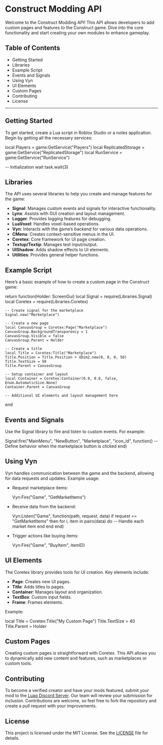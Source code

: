 # Construct Modding API

Welcome to the Construct Modding API! This API allows developers to add custom pages and features to the Construct game. Dive into the core functionality and start creating your own modules to enhance gameplay.

## Table of Contents
- Getting Started
- Libraries
- Example Script
- Events and Signals
- Using Vyn
- UI Elements
- Custom Pages
- Contributing
- License

---

## Getting Started

To get started, create a Lua script in Roblox Studio or a notes application. Begin by getting all the necessary services:

local Players = game:GetService("Players")
local ReplicatedStorage = game:GetService("ReplicatedStorage")
local RunService = game:GetService("RunService")

-- Initialization wait
task.wait(3)

## Libraries

The API uses several libraries to help you create and manage features for the game:

- **Signal**: Manages custom events and signals for interactive functionality.
- **Lynx**: Assists with GUI creation and layout management.
- **Logger**: Provides logging features for debugging.
- **LuaVoxel**: Handles voxel-based operations.
- **Vyn**: Interacts with the game’s backend for various data operations.
- **CMenu**: Creates context-sensitive menus in the UI.
- **Coretex**: Core framework for UI page creation.
- **Textup/Textip**: Manages text input/output.
- **UIShadow**: Adds shadow effects to UI elements.
- **Utilities**: Provides general helper functions.

## Example Script

Here’s a basic example of how to create a custom page in the Construct game:

return function(Holder: ScreenGui)
    local Signal = require(Libraries.Signal)
    local Coretex = require(Libraries.Coretex)

    -- Create signal for the marketplace
    Signal.new("Marketplace")

    -- Create a new page
    local CanvasGroup = Coretex:Page("Marketplace")
    CanvasGroup.BackgroundTransparency = 1
    CanvasGroup.Visible = false
    CanvasGroup.Parent = Holder

    -- Create a title
    local Title = Coretex:Title("Marketplace")
    Title.Position = Title.Position + UDim2.new(0, 0, 0, 50)
    Title.TextSize = 50
    Title.Parent = CanvasGroup

    -- Setup container and layout
    local Container = Coretex:Container(0.9, 0.8, false, Enum.AutomaticSize.None)
    Container.Parent = CanvasGroup

    -- Additional UI elements and layout management here
end

## Events and Signals

Use the Signal library to fire and listen to custom events. For example:

Signal:fire("MainMenu", "NewButton", "Marketplace", "icon_id", function()
    -- Define behavior when the marketplace button is clicked
end)

## Using Vyn

Vyn handles communication between the game and the backend, allowing for data requests and updates. Example usage:

- Request marketplace items:

    Vyn:Fire("Game", "GetMarketItems")

- Receive data from the backend:

    Vyn:Listen("Game", function(path, request, data)
        if request == "GetMarketItems" then
            for i, item in pairs(data) do
                -- Handle each market item
            end
        end
    end)

- Trigger actions like buying items:

    Vyn:Fire("Game", "BuyItem", itemID)

## UI Elements

The Coretex library provides tools for UI creation. Key elements include:

- **Page**: Creates new UI pages.
- **Title**: Adds titles to pages.
- **Container**: Manages layout and organization.
- **TextBox**: Custom input fields.
- **Frame**: Frames elements.

Example:

local Title = Coretex:Title("My Custom Page")
Title.TextSize = 40
Title.Parent = Holder

## Custom Pages

Creating custom pages is straightforward with Coretex. This API allows you to dynamically add new content and features, such as marketplaces or custom tools.

## Contributing

To become a verified creator and have your mods featured, submit your mod to the [Luaq Discord Server](https://discord.gg/PPpVrxFsrc). Our team will review your submission for inclusion. Contributions are welcome, so feel free to fork the repository and create a pull request with your improvements.

## License

This project is licensed under the MIT License. See the [LICENSE](LICENSE) file for details.
